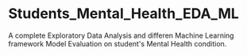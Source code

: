 # Students_Mental_Health_EDA_ML
A complete Exploratory Data Analysis and differen Machine Learning framework Model Evaluation on student's Mental Health condition.
